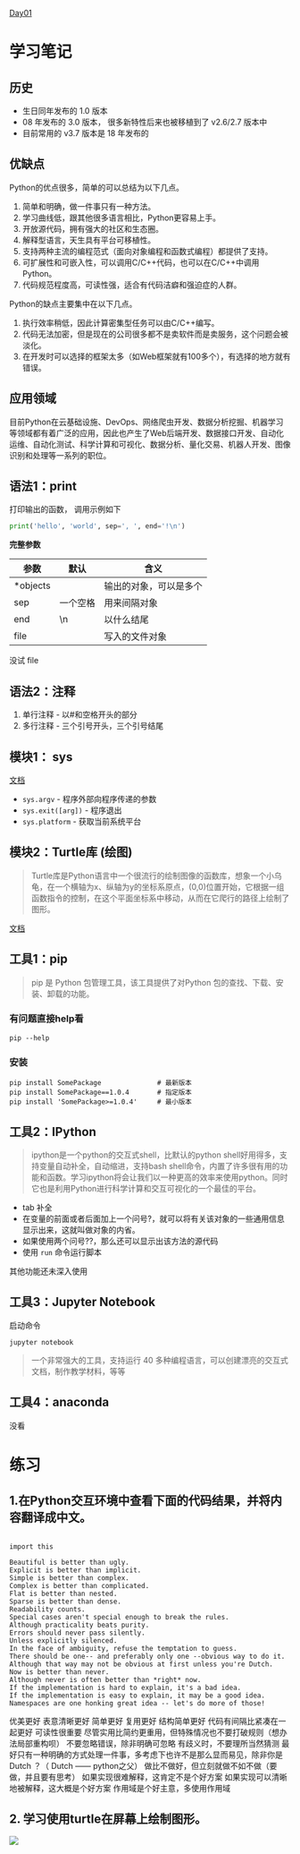[Day01](https://github.com/jackfrued/Python-100-Days/blob/master/Day01-15/Day01/%E5%88%9D%E8%AF%86Python.md)

# 学习笔记

## 历史

- 生日同年发布的 1.0 版本
- 08 年发布的 3.0 版本， 很多新特性后来也被移植到了 v2.6/2.7 版本中
- 目前常用的 v3.7 版本是 18 年发布的

## 优缺点

Python的优点很多，简单的可以总结为以下几点。
1. 简单和明确，做一件事只有一种方法。
2. 学习曲线低，跟其他很多语言相比，Python更容易上手。
3. 开放源代码，拥有强大的社区和生态圈。
4. 解释型语言，天生具有平台可移植性。
5. 支持两种主流的编程范式（面向对象编程和函数式编程）都提供了支持。
6. 可扩展性和可嵌入性，可以调用C/C++代码，也可以在C/C++中调用Python。
7. 代码规范程度高，可读性强，适合有代码洁癖和强迫症的人群。


Python的缺点主要集中在以下几点。
1. 执行效率稍低，因此计算密集型任务可以由C/C++编写。
2. 代码无法加密，但是现在的公司很多都不是卖软件而是卖服务，这个问题会被淡化。
3. 在开发时可以选择的框架太多（如Web框架就有100多个），有选择的地方就有错误。

## 应用领域


目前Python在云基础设施、DevOps、网络爬虫开发、数据分析挖掘、机器学习等领域都有着广泛的应用，因此也产生了Web后端开发、数据接口开发、自动化运维、自动化测试、科学计算和可视化、数据分析、量化交易、机器人开发、图像识别和处理等一系列的职位。

## 语法1：print

打印输出的函数， 调用示例如下

```python
print('hello', 'world', sep=', ', end='!\n')
```

**完整参数**

| 参数      | 默认     | 含义                   |
| --------- | -------- | ---------------------- |
| \*objects |          | 输出的对象，可以是多个 |
| sep       | 一个空格 | 用来间隔对象           |
| end       | \n       | 以什么结尾             |
| file      |          | 写入的文件对象         |

没试 file 

## 语法2：注释


1. 单行注释 - 以#和空格开头的部分
2. 多行注释 - 三个引号开头，三个引号结尾

## 模块1： sys

[文档](https://docs.python.org/zh-cn/3/library/sys.html?highlight=sys)

- `sys.argv` - 程序外部向程序传递的参数
- `sys.exit([arg])`  - 程序退出
- `sys.platform` - 获取当前系统平台

## 模块2：Turtle库 (绘图)

> Turtle库是Python语言中一个很流行的绘制图像的函数库，想象一个小乌龟，在一个横轴为x、纵轴为y的坐标系原点，(0,0)位置开始，它根据一组函数指令的控制，在这个平面坐标系中移动，从而在它爬行的路径上绘制了图形。

[文档](https://docs.python.org/zh-cn/3/library/turtle.html)


## 工具1：pip

> pip 是 Python 包管理工具，该工具提供了对Python 包的查找、下载、安装、卸载的功能。

### 有问题直接help看

```
pip --help
```

### 安装
```
pip install SomePackage              # 最新版本
pip install SomePackage==1.0.4       # 指定版本
pip install 'SomePackage>=1.0.4'     # 最小版本
```

## 工具2：IPython

> ipython是一个python的交互式shell，比默认的python shell好用得多，支持变量自动补全，自动缩进，支持bash shell命令，内置了许多很有用的功能和函数。学习ipython将会让我们以一种更高的效率来使用python。同时它也是利用Python进行科学计算和交互可视化的一个最佳的平台。

- tab 补全
- 在变量的前面或者后面加上一个问号?，就可以将有关该对象的一些通用信息显示出来，这就叫做对象的内省。
- 如果使用两个问号??，那么还可以显示出该方法的源代码
- 使用 `run` 命令运行脚本 

其他功能还未深入使用

## 工具3：Jupyter Notebook

启动命令
```
jupyter notebook
```

> 一个非常强大的工具，支持运行 40 多种编程语言，可以创建漂亮的交互式文档，制作教学材料，等等

## 工具4：anaconda

没看


# 练习

## 1.在Python交互环境中查看下面的代码结果，并将内容翻译成中文。

```

import this

Beautiful is better than ugly.
Explicit is better than implicit.
Simple is better than complex.
Complex is better than complicated.
Flat is better than nested.
Sparse is better than dense.
Readability counts.
Special cases aren't special enough to break the rules.
Although practicality beats purity.
Errors should never pass silently.
Unless explicitly silenced.
In the face of ambiguity, refuse the temptation to guess.
There should be one-- and preferably only one --obvious way to do it.
Although that way may not be obvious at first unless you're Dutch.
Now is better than never.
Although never is often better than *right* now.
If the implementation is hard to explain, it's a bad idea.
If the implementation is easy to explain, it may be a good idea.
Namespaces are one honking great idea -- let's do more of those!
```

优美更好
表意清晰更好
简单更好
复用更好
结构简单更好
代码有间隔比紧凑在一起更好
可读性很重要
尽管实用比简约更重用，但特殊情况也不要打破规则（想办法局部重构呗）
不要忽略错误，除非明确可忽略
有歧义时，不要理所当然猜测
最好只有一种明确的方式处理一件事，多考虑下也许不是那么显而易见，除非你是 Dutch ？（ Dutch —— python之父）
做比不做好，但立刻就做不如不做（要做，并且要有思考）
如果实现很难解释，这肯定不是个好方案
如果实现可以清晰地被解释，这大概是个好方案
作用域是个好主意，多使用作用域


## 2. 学习使用turtle在屏幕上绘制图形。

![](C:\Users\1\Desktop\record-Python-100-Days\Day01-15\assets\01-01.png)